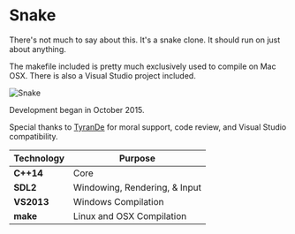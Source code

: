 # Snake

There's not much to say about this. It's a snake clone. It should run on just about anything.

The makefile included is pretty much exclusively used to compile on Mac OSX. There is also a Visual Studio project included.

![Snake](http://declanhopkins.com/static/images/screenshots/snake.png)

Development began in October 2015.

Special thanks to [TyranDe](https://github.com/TyrenDe) for moral support, code review, and Visual Studio compatibility.

Technology     | Purpose
---------------|----------
**C++14**      | Core
**SDL2**       | Windowing, Rendering, & Input
**VS2013**     | Windows Compilation
**make**       | Linux and OSX Compilation
